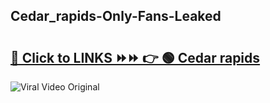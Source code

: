 
 ## Cedar_rapids-Only-Fans-Leaked

# <h2><a href="https://clipsfans.com/Cedar_rapids&ref=git">🔗 Click to LINKS ⏩⏩ 👉 🟢 Cedar rapids </a></h2>

<a href="https://clipsfans.com/Cedar_rapids&ref=git" rel="nofollow" data-target="animated-image.originalLink"><img src="https://i.ibb.co.com/xMMVF88/686577567.gif" alt="Viral Video Original" style="max-width: 100%; display: inline-block;" data-target="animated-image.originalImage"></a>
